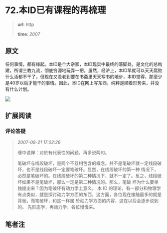 # 72.本ID已有课程的再梳理

> **url**: http
>
> **time**: *2007*

## 原文

任何事情，都有缘起。本ID是个大杂家，本ID现实中最终的落脚处，是文化的总构建，所谓三教九流，彻底穷源地玩弄一把。虽然，经济上，本ID早就可以天天腐败什么活都不干了，但现在又没老到要在书斋里天天写书的地步，本ID觉得，那至少是40岁以后才能干的事情。因此，本ID在网上写东西，纯粹是顺着形势来，并没有什么计划。

<img class="note" src="./images/xxx.png">

## 扩展阅读

### 评论答疑

> *2007-08-21 17:02:26*
>
> 缠中说禅：对於有代表性的问题，再多说两句。
>
> 笔破坏与线段破坏，是两个不互相包含的概念。并不是笔破坏就一定线段破坏，也不是线段破坏一定要笔破坏。显然，在线段破坏的第一种 情况下，必然是笔破坏的。在线段破坏的第二种情况下，就不一定了。反之，线段破坏如果不是笔破坏，那么一定是第二种情况的。那么，笔破 坏为什么要单独提出来？因为笔破坏有动力学上意义。 本 ID 的理论，有一部分和物理学有点类似，就是探讨动力学方面的东西，这方面，各位现在接触最多的就是背驰，而笔破坏，和这一样属 於动力学方面的内容，这在以后会逐步说到的。 先形态学，再动力学，各位慢慢来。



## 笔者注
